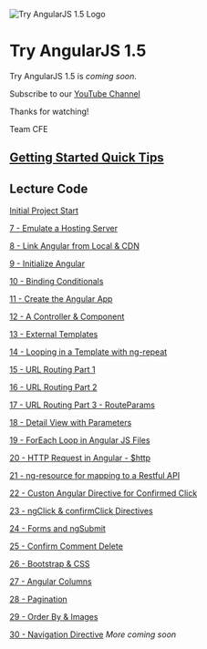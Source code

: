 ![Try AngularJS 1.5 Logo](https://cfe-static.s3.amazonaws.com/media/try-angularjs-15/images/try_angular_15.png)

# Try AngularJS 1.5

Try AngularJS 1.5 is _coming soon_.

Subscribe to our [YouTube Channel](http://joincfe.com/projects)

Thanks for watching!

Team CFE

## [Getting Started Quick Tips](./quicktips.md)

## Lecture Code

[Initial Project Start](../../tree/430f6fabcb33a4507512f68ef8aeb0d2fe375dc8)

[7 - Emulate a Hosting Server](../../tree/7f465de06c419865e2ce5b1149c9914b0797d251)

[8 - Link Angular from Local & CDN](../../tree/c57d7635b6d82857293db6b4ab99e2425156c13f)

[9 - Initialize Angular](../../tree/1db88b3c540720c4e9807a45f15c160f9f1283b7)

[10 - Binding Conditionals](../../tree/e958707d7191398b885be4b8ee0b142088295627)

[11 - Create the Angular App](../../tree/90e5dcf23b68773926d4efd1fa297bac44291f72)

[12 - A Controller & Component](../../tree/53066f70a029e16421f6213236f355130f20004c)

[13 - External Templates](../../tree/f20a08481c9a24df518ce640bf9368136b7c3137)

[14 - Looping in a Template with ng-repeat](../../tree/f5128b3307d772b841a7cd1cb5cdbebb102fa352)

[15 - URL Routing Part 1](../../tree/a511039204c90e6f5d015ab51708362aea64bfb2)

[16 - URL Routing Part 2](../../tree/4feacb45d8b32632dc88ae0fac94f5647b34114e)

[17 - URL Routing Part 3 - RouteParams](../../tree/4a29eab768acc0af2a2bf75c404cb2602a882fcc)

[18 - Detail View with Parameters](../../tree/eca0b53cfc601938d9be1ee5d65004029e6ec882)

[19 - ForEach Loop in Angular JS Files](../../tree/0977ec22dbac8182a4bc05248e1f4ad560ab8ab1)

[20 - HTTP Request in Angular - $http](../../tree/216c0e48737f675282ba9da772dd109b2835d620)

[21 - ng-resource for mapping to a Restful API](../../tree/3b1b2c999240c8e60f854d3526e97f85e2730154)

[22 - Custon Angular Directive for Confirmed Click](../../tree/339c463731206a67f92c3f5b92a49d1c2c17e1ce)

[23 - ngClick & confirmClick Directives](../../tree/1b0db8e6a2082ebbe729e83396291ec23ad66e64)

[24 - Forms and ngSubmit](../../tree/e8eb1f416ebbfbcca676f60e9aa716ebc0ac3179)

[25 - Confirm Comment Delete](../../tree/a25eb1cfe55c7ee061645cde05a35edb1cc476e4)

[26 - Bootstrap & CSS](../../tree/8b3d1b482160d00e5346624d90c6d36de38cecf4)

[27 - Angular Columns](../../tree/ef811d02ff3109cad2261605a2a2d04a4118bff8)

[28 - Pagination](../../tree/0a05c29cb144d9f6d6630987af1aa0d8beb7d880)

[29 - Order By & Images](../../tree/49d3dc4d47a5198140ad3d50d67c1884bdac1b44)

[30 - Navigation Directive](../../tree/0128a67684e79e9f6cb8c053273f2684af0bafcc)
_More coming soon_